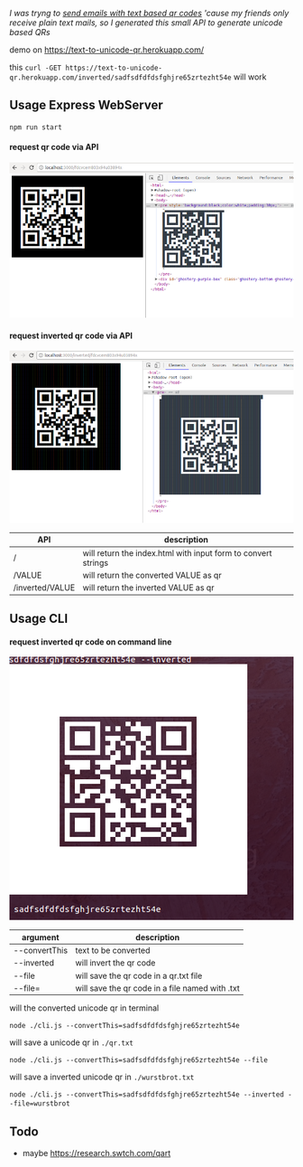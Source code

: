 *I was tryng to [send emails with text based qr codes](./assets/screenshot-html.png) 'cause my friends only receive plain text mails, so I generated this small API to generate unicode based QRs*

demo on https://text-to-unicode-qr.herokuapp.com/

this ```curl -GET https://text-to-unicode-qr.herokuapp.com/inverted/sadfsdfdfdsfghjre65zrtezht54e``` will work

## Usage Express WebServer

```
npm run start
```

#### request qr code via API

![screenshot of chrome brower which returned a unicode QR code for request on default api path](./assets/screenshot-browser.png)

#### request inverted qr code via API

![screenshot of chrome brower which returned a inverted unicode QR code for request on /inverted api path](./assets/screenshot-browser-inverted.png)

|API|description|
|---|---|
|/|will return the index.html with input form to convert strings|
|/VALUE|will return the converted VALUE as qr|
|/inverted/VALUE|will return the inverted VALUE as qr|

## Usage CLI

#### request inverted qr code on command line

![screenshot of terminal which returned a inverted unicode QR code](./assets/screenshot-cli.png)

|argument|description|
|---|---|
|--convertThis|text to be converted|
|--inverted|will invert the qr code|
|--file|will save the qr code in a qr.txt file|
|--file=<VALUE>|will save the qr code in a file named with <VALUE>.txt|

will the converted unicode qr in terminal

```
node ./cli.js --convertThis=sadfsdfdfdsfghjre65zrtezht54e
```

will save a unicode qr in ```./qr.txt```

```
node ./cli.js --convertThis=sadfsdfdfdsfghjre65zrtezht54e --file
```

will save a inverted unicode qr in ```./wurstbrot.txt```

```
node ./cli.js --convertThis=sadfsdfdfdsfghjre65zrtezht54e --inverted --file=wurstbrot
```

## Todo

* maybe https://research.swtch.com/qart